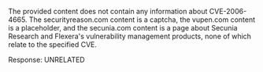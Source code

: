 The provided content does not contain any information about CVE-2006-4665. The securityreason.com content is a captcha, the vupen.com content is a placeholder, and the secunia.com content is a page about Secunia Research and Flexera's vulnerability management products, none of which relate to the specified CVE.

Response: UNRELATED